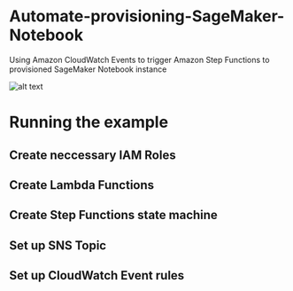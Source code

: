 # Automate-provisioning-SageMaker-Notebook
Using Amazon CloudWatch Events to trigger Amazon Step Functions to provisioned SageMaker Notebook instance

![alt text](https://github.com/hongpham/Automate-provisioning-SageMaker-Notebook/blob/master/images/Architecture%20diagram.png)

# Running the example

## Create neccessary IAM Roles

## Create Lambda Functions

## Create Step Functions state machine

## Set up SNS Topic

## Set up CloudWatch Event rules
